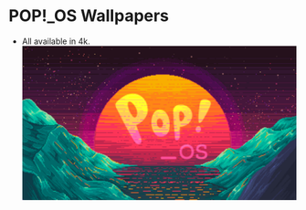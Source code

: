 # POP!_OS Wallpapers
* All available in 4k.
![RETRO POP](https://github.com/x4043/pop-os/blob/main/wallpapers/aesthetic-wave-retro-pop.png)
